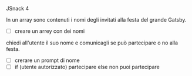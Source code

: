 JSnack 4


In un array sono contenuti i nomi degli invitati alla festa del grande
Gatsby.

- [ ] creare un arrey con dei nomi 

chiedi all'utente il suo nome e comunicagli se può partecipare o
no alla festa.

- [ ] crerare un prompt di nome
- [ ] if (utente autorizzato)
            partecipare
        else 
            non puoi partecipare